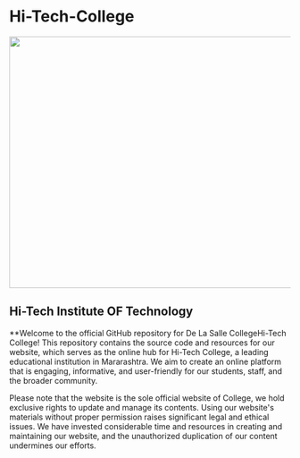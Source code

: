 # Hi-Tech-College

<img src="https://archive.nptel.ac.in/content/college_assets/college_logo/4356_logo.png" width="800" height="450">

## Hi-Tech Institute OF Technology

**Welcome to the official GitHub repository for De La Salle CollegeHi-Tech College! This repository contains the source code and resources for our website, which serves as the online hub for Hi-Tech College, a leading educational institution in Mararashtra. We aim to create an online platform that is engaging, informative, and user-friendly for our students, staff, and the broader community.

Please note that the website is the sole official website of College, we hold exclusive rights to update and manage its contents. Using our website's materials without proper permission raises significant legal and ethical issues. We have invested considerable time and resources in creating and maintaining our website, and the unauthorized duplication of our content undermines our efforts.
